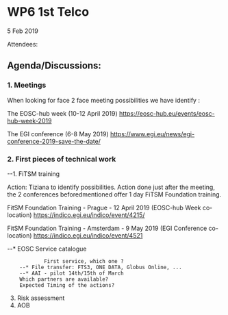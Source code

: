 #  WP6 1st Telco

5 Feb 2019

Attendees: 

## Agenda/Discussions:
### 1. Meetings

When looking for face 2 face meeting possibilities we have identify :

The EOSC-hub week (10-12 April 2019) https://eosc-hub.eu/events/eosc-hub-week-2019

The EGI conference (6-8 May 2019) https://www.egi.eu/news/egi-conference-2019-save-the-date/

### 2. First pieces of technical work

--1. FiTSM training

Action: Tiziana to identify possibilities.
Action done just after the meeting, the 2 conferences beforedmentioned offer 1 day FiTSM Foundation training.

FitSM Foundation Training - Prague - 12 April 2019 (EOSC-hub Week co-location)
    https://indico.egi.eu/indico/event/4215/

FitSM Foundation Training - Amsterdam - 9 May 2019 (EGI Conference co-location)
    https://indico.egi.eu/indico/event/4521
  
--* EOSC Service catalogue


                First service, which one ?
        --* File transfer: FTS3, ONE DATA, Globus Online, ...
        --* AAI - pilot 14th/15th of March
        Which partners are available?
        Expected Timing of the actions?
3. Risk assessment
4. AOB 

